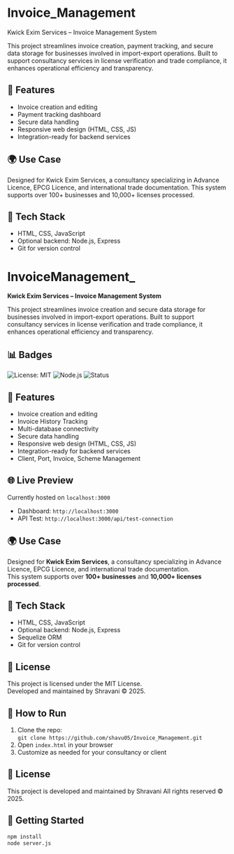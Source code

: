 
# Invoice_Management

Kwick Exim Services – Invoice Management System

This project streamlines invoice creation, payment tracking, and secure data storage for businesses involved in import-export operations. Built to support consultancy services in license verification and trade compliance, it enhances operational efficiency and transparency.

## 🔧 Features
- Invoice creation and editing
- Payment tracking dashboard
- Secure data handling
- Responsive web design (HTML, CSS, JS)
- Integration-ready for backend services

## 🌍 Use Case
Designed for Kwick Exim Services, a consultancy specializing in Advance Licence, EPCG Licence, and international trade documentation. This system supports over 100+ businesses and 10,000+ licenses processed.

## 📁 Tech Stack
- HTML, CSS, JavaScript
- Optional backend: Node.js, Express
- Git for version control

# InvoiceManagement_

**Kwick Exim Services – Invoice Management System**

This project streamlines invoice creation and secure data storage for businesses involved in import-export operations. Built to support consultancy services in license verification and trade compliance, it enhances operational efficiency and transparency.

## 📊 Badges

![License: MIT](https://img.shields.io/badge/License-MIT-blue.svg)
![Node.js](https://img.shields.io/badge/Node.js-Enabled-green)
![Status](https://img.shields.io/badge/Project-Active-brightgreen)

## 🔧 Features

- Invoice creation and editing  
- Invoice History Tracking  
- Multi-database connectivity  
- Secure data handling  
- Responsive web design (HTML, CSS, JS)  
- Integration-ready for backend services  
- Client, Port, Invoice, Scheme Management  

## 🌐 Live Preview

Currently hosted on `localhost:3000`  
- Dashboard: `http://localhost:3000`  
- API Test: `http://localhost:3000/api/test-connection`

## 🌍 Use Case

Designed for **Kwick Exim Services**, a consultancy specializing in Advance Licence, EPCG Licence, and international trade documentation.  
This system supports over **100+ businesses** and **10,000+ licenses processed**.

## 📁 Tech Stack

- HTML, CSS, JavaScript  
- Optional backend: Node.js, Express  
- Sequelize ORM  
- Git for version control  

## 📄 License

This project is licensed under the MIT License.  
Developed and maintained by Shravani  © 2025.


## 🚀 How to Run
1. Clone the repo:  
   `git clone https://github.com/shavu05/Invoice_Management.git`
2. Open `index.html` in your browser
3. Customize as needed for your consultancy or client

## 📄 License
This project is developed and maintained by Shravani
All rights reserved © 2025.



## 🚀 Getting Started
```bash
npm install
node server.js

